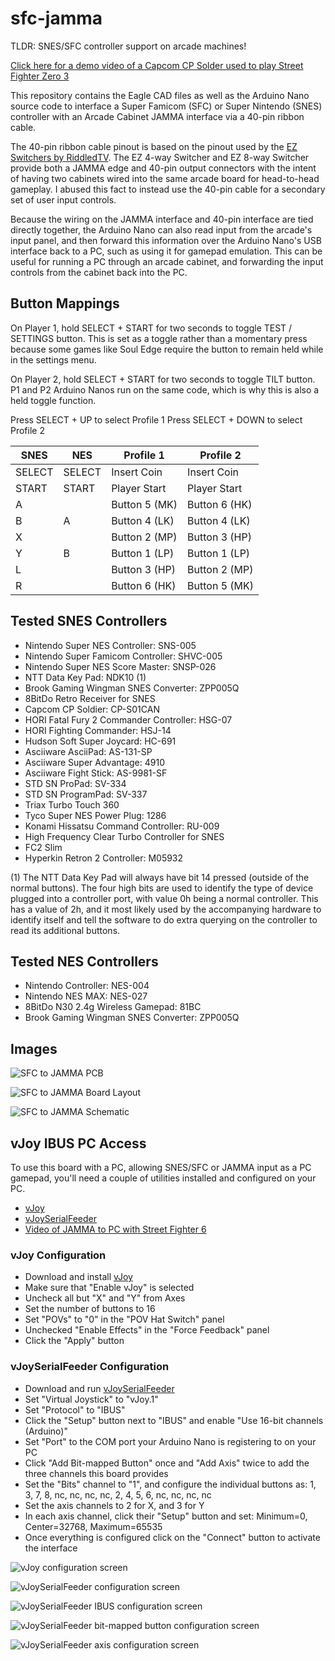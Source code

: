 # sfc-jamma

TLDR: SNES/SFC controller support on arcade machines!

[Click here for a demo video of a Capcom CP Solder used to play Street Fighter Zero 3](https://www.tiktok.com/@vincerants/video/7230315835842170155)

This repository contains the Eagle CAD files as well as the Arduino Nano source code to interface a Super Famicom (SFC) or Super Nintendo (SNES) controller with an Arcade Cabinet JAMMA interface via a 40-pin ribbon cable.

The 40-pin ribbon cable pinout is based on the pinout used by the [EZ Switchers by RiddledTV](https://riddledtv.com/arcade/ez.html). The EZ 4-way Switcher and EZ 8-way Switcher provide both a JAMMA edge and 40-pin output connectors with the intent of having two cabinets wired into the same arcade board for head-to-head gameplay. I abused this fact to instead use the 40-pin cable for a secondary set of user input controls.

Because the wiring on the JAMMA interface and 40-pin interface are tied directly together, the Arduino Nano can also read input from the arcade's input panel, and then forward this information over the Arduino Nano's USB interface back to a PC, such as using it for gamepad emulation. This can be useful for running a PC through an arcade cabinet, and forwarding the input controls from the cabinet back into the PC.


## Button Mappings
On Player 1, hold SELECT + START for two seconds to toggle TEST / SETTINGS button. This is set as a toggle rather than a momentary press because some games like Soul Edge require the button to remain held while in the settings menu.

On Player 2, hold SELECT + START for two seconds to toggle TILT button. P1 and P2 Arduino Nanos run on the same code, which is why this is also a held toggle function.

Press SELECT + UP to select Profile 1
Press SELECT + DOWN to select Profile 2

|SNES|NES|Profile 1|Profile 2|
|---|---|---|---|
|SELECT|SELECT|Insert Coin|Insert Coin|
|START|START|Player Start|Player Start|
|A||Button 5 (MK)|Button 6 (HK)|
|B|A|Button 4 (LK)|Button 4 (LK)|
|X||Button 2 (MP)|Button 3 (HP)|
|Y|B|Button 1 (LP)|Button 1 (LP)|
|L||Button 3 (HP)|Button 2 (MP)|
|R||Button 6 (HK)|Button 5 (MK)|


## Tested SNES Controllers
* Nintendo Super NES Controller: SNS-005
* Nintendo Super Famicom Controller: SHVC-005
* Nintendo Super NES Score Master: SNSP-026
* NTT Data Key Pad: NDK10 (1)
* Brook Gaming Wingman SNES Converter: ZPP005Q
* 8BitDo Retro Receiver for SNES
* Capcom CP Soldier: CP-S01CAN
* HORI Fatal Fury 2 Commander Controller: HSG-07
* HORI Fighting Commander: HSJ-14
* Hudson Soft Super Joycard: HC-691
* Asciiware AsciiPad: AS-131-SP
* Asciiware Super Advantage: 4910
* Asciiware Fight Stick: AS-9981-SF
* STD SN ProPad: SV-334
* STD SN ProgramPad: SV-337
* Triax Turbo Touch 360
* Tyco Super NES Power Plug: 1286
* Konami Hissatsu Command Controller: RU-009
* High Frequency Clear Turbo Controller for SNES
* FC2 Slim
* Hyperkin Retron 2 Controller: M05932

(1) The NTT Data Key Pad will always have bit 14 pressed (outside of the normal buttons). The four high bits are used to identify the type of device plugged into a controller port, with value 0h being a normal controller. This has a value of 2h, and it most likely used by the accompanying hardware to identify itself and tell the software to do extra querying on the controller to read its additional buttons.


## Tested NES Controllers
* Nintendo Controller: NES-004
* Nintendo NES MAX: NES-027
* 8BitDo N30 2.4g Wireless Gamepad: 81BC
* Brook Gaming Wingman SNES Converter: ZPP005Q


## Images
![SFC to JAMMA PCB](pcb/pcb.jpg?raw=true "SFC to JAMMA PCB")

![SFC to JAMMA Board Layout](pcb/board-1.png?raw=true "SFC to JAMMA Board Layout")

![SFC to JAMMA Schematic](pcb/schematic-1.png?raw=true "SFC to JAMMA Schematic")


## vJoy IBUS PC Access
To use this board with a PC, allowing SNES/SFC or JAMMA input as a PC gamepad, you'll need a couple of utilities installed and configured on your PC.
* [vJoy](https://sourceforge.net/projects/vjoystick/)
* [vJoySerialFeeder](https://github.com/Cleric-K/vJoySerialFeeder/releases)
* [Video of JAMMA to PC with Street Fighter 6](https://www.tiktok.com/@vincerants/video/7229858727111888174)

### vJoy Configuration
* Download and install [vJoy](https://sourceforge.net/projects/vjoystick/)
* Make sure that "Enable vJoy" is selected
* Uncheck all but "X" and "Y" from Axes
* Set the number of buttons to 16
* Set "POVs" to "0" in the "POV Hat Switch" panel
* Unchecked "Enable Effects" in the "Force Feedback" panel
* Click the "Apply" button

### vJoySerialFeeder Configuration
* Download and run [vJoySerialFeeder](https://github.com/Cleric-K/vJoySerialFeeder/releases)
* Set "Virtual Joystick" to "vJoy.1"
* Set "Protocol" to "IBUS"
* Click the "Setup" button next to "IBUS" and enable "Use 16-bit channels (Arduino)"
* Set "Port" to the COM port your Arduino Nano is registering to on your PC
* Click "Add Bit-mapped Button" once and "Add Axis" twice to add the three channels this board provides
* Set the "Bits" channel to "1", and configure the individual buttons as: 1, 3, 7, 8, nc, nc, nc, nc, 2, 4, 5, 6, nc, nc, nc, nc
* Set the axis channels to 2 for X, and 3 for Y
* In each axis channel, click their "Setup" button and set: Minimum=0, Center=32768, Maximum=65535
* Once everything is configured click on the "Connect" button to activate the interface

![vJoy configuration screen](vjoy/vjoy-1.png?raw=true "vJoy configuration screen")

![vJoySerialFeeder configuration screen](vjoy/feeder-1.png?raw=true "vJoySerialFeeder configuration screen")

![vJoySerialFeeder IBUS configuration screen](vjoy/feeder-2.png?raw=true "vJoySerialFeeder IBUS configuration screen")

![vJoySerialFeeder bit-mapped button configuration screen](vjoy/feeder-3.png?raw=true "vJoySerialFeeder bit-mapped button configuration screen")

![vJoySerialFeeder axis configuration screen](vjoy/feeder-4.png?raw=true "vJoySerialFeeder axis configuration screen")
